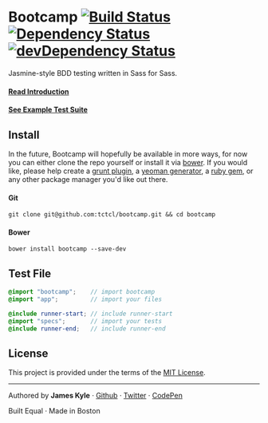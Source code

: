 Bootcamp [![Build Status](https://travis-ci.org/tctcl/bootcamp.png?branch=master)](https://travis-ci.org/tctcl/bootcamp) [![Dependency Status](https://david-dm.org/tctcl/bootcamp.png)](https://david-dm.org/tctcl/bootcamp) [![devDependency Status](https://david-dm.org/tctcl/bootcamp/dev-status.png)](https://david-dm.org/tctcl/bootcamp#info=devDependencies)
========

Jasmine-style BDD testing written in Sass for Sass.

#### [Read Introduction](https://github.com/tctcl/bootcamp/wiki/introduction)

#### [See Example Test Suite](https://github.com/tctcl/bootcamp/wiki/example-test-suite)

## Install

In the future, Bootcamp will hopefully be available in more ways, for now you can either clone the repo yourself or install it via [bower](http://bower.io/). If you would like, please help create a [grunt plugin](http://gruntjs.com/), a [yeoman generator](http://yeoman.io/), a [ruby gem](http://rubygems.org/), or any other package manager you'd like out there.

#### Git

```
git clone git@github.com:tctcl/bootcamp.git && cd bootcamp
```

#### Bower

```
bower install bootcamp --save-dev
```

## Test File

```scss
@import "bootcamp";    // import bootcamp
@import "app";         // import your files

@include runner-start; // include runner-start
@import "specs";       // import your tests
@include runner-end;   // include runner-end
```

## License

This project is provided under the terms of the [MIT License](LICENSE.md).

---

Authored by **James Kyle** · [Github](https://github.com/thejameskyle) · [Twitter](https://twitter.com/thejameskyle) · [CodePen](https://codepen.com/thejameskyle)

Built Equal · Made in Boston
